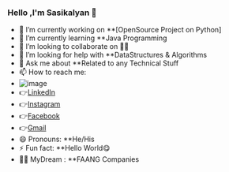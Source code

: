 ### Hello ,I'm Sasikalyan 👋

- 🔭 I’m currently working on **[OpenSource Project on Python]
- 🌱 I’m currently learning **Java Programming
- 👯 I’m looking to collaborate on 🤷‍♂️
- 🤔 I’m looking for help with **DataStructures & Algorithms
- 💬 Ask me about **Related to any Technical Stuff
- 📫 How to reach me:
- ![image](https://user-images.githubusercontent.com/67740644/124902590-b36fc300-e000-11eb-9b37-49e5eca031fa.png)
- 👉[LinkedIn](https://www.linkedin.com/in/sasikalyan-kanakam-857b40197/)
- 👉[Instagram](https://www.instagram.com/sasikalyan__tagore__/)
- 👉[Facebook](https://www.facebook.com/sasikalyan.kanakam/)
- 👉[Gmail](kanakamsasikalyan1@gmail.com)
- 😄 Pronouns: **He/His
- ⚡ Fun fact: **Hello World😋
- 🐱‍🏍 MyDream : **FAANG Companies
